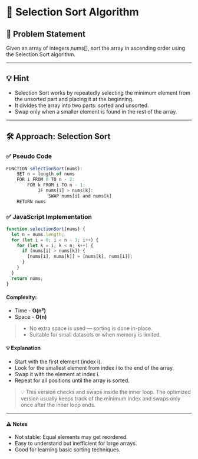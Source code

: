 # 🔄 Selection Sort Algorithm

## 🧩 Problem Statement
Given an array of integers nums[], sort the array in ascending order using the Selection Sort algorithm.

---

## 💡 Hint
- Selection Sort works by repeatedly selecting the minimum element from the unsorted part and placing it at the beginning.
- It divides the array into two parts: sorted and unsorted.
- Swap only when a smaller element is found in the rest of the array.

---

## 🛠️ Approach: Selection Sort

### ✅ Pseudo Code
```js
FUNCTION selectionSort(nums):
    SET n = length of nums
    FOR i FROM 0 TO n - 2:
        FOR k FROM i TO n - 1:
            IF nums[i] > nums[k]:
                SWAP nums[i] and nums[k]
    RETURN nums
```
### ✅ JavaScript Implementation
```js
function selectionSort(nums) {
  let n = nums.length;
  for (let i = 0; i < n - 1; i++) {
    for (let k = i; k < n; k++) {
      if (nums[i] > nums[k]) {
        [nums[i], nums[k]] = [nums[k], nums[i]];
      }
    }
  }
  return nums;
}
```
#### Complexity:
- Time - **O(n²)**
- Space - **O(n)**

> - No extra space is used — sorting is done in-place.
> - Suitable for small datasets or when memory is limited.

#### 💡 Explanation
- Start with the first element (index i).
- Look for the smallest element from index i to the end of the array.
- Swap it with the element at index i.
- Repeat for all positions until the array is sorted.

>💡 This version checks and swaps inside the inner loop.
The optimized version usually keeps track of the minimum index and swaps only once after the inner loop ends.

---

#### ⚠️ Notes
- Not stable: Equal elements may get reordered.
- Easy to understand but inefficient for large arrays.
- Good for learning basic sorting techniques.
